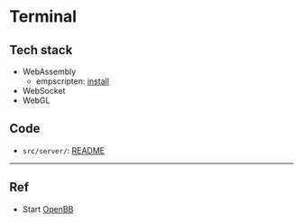 # Terminal

## Tech stack

- WebAssembly
  - empscripten: [install](install/empscripten.md)
- WebSocket
- WebGL

## Code

- `src/server/`: [README](src/server/README.md)

---

## Ref

- Start [OpenBB](openbb/README.md)
